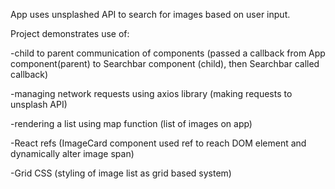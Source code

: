 App uses unsplashed API to search for images based on user input. 

Project demonstrates use of:

-child to parent communication of components (passed a callback from App component(parent) to Searchbar component (child), then Searchbar  called callback)

-managing network requests using axios library (making requests to unsplash API)  

-rendering a list using map function (list of images on app)

-React refs (ImageCard component used ref to reach DOM element and dynamically alter image span) 

-Grid CSS (styling of image list as grid based system)
